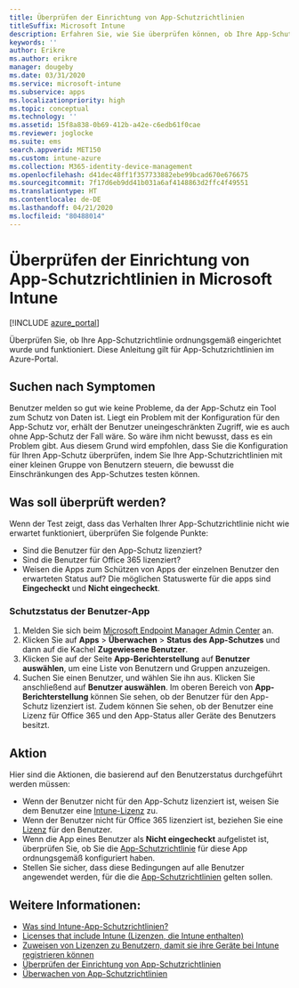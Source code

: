 ```yaml
---
title: Überprüfen der Einrichtung von App-Schutzrichtlinien
titleSuffix: Microsoft Intune
description: Erfahren Sie, wie Sie überprüfen können, ob Ihre App-Schutzrichtlinie ordnungsgemäß eingerichtet wurde und in Microsoft Intune funktioniert.
keywords: ''
author: Erikre
ms.author: erikre
manager: dougeby
ms.date: 03/31/2020
ms.service: microsoft-intune
ms.subservice: apps
ms.localizationpriority: high
ms.topic: conceptual
ms.technology: ''
ms.assetid: 15f8a838-0b69-412b-a42e-c6edb61f0cae
ms.reviewer: joglocke
ms.suite: ems
search.appverid: MET150
ms.custom: intune-azure
ms.collection: M365-identity-device-management
ms.openlocfilehash: d41dec48ff1f357733882ebe99bcad670e676675
ms.sourcegitcommit: 7f17d6eb9dd41b031a6af4148863d2ffc4f49551
ms.translationtype: HT
ms.contentlocale: de-DE
ms.lasthandoff: 04/21/2020
ms.locfileid: "80488014"
---
```

# <a name="how-to-validate-your-app-protection-policy-setup-in-microsoft-intune"></a>Überprüfen der Einrichtung von App-Schutzrichtlinien in Microsoft Intune

[!INCLUDE [azure_portal](../includes/azure_portal.md)]

Überprüfen Sie, ob Ihre App-Schutzrichtlinie ordnungsgemäß eingerichtet wurde und funktioniert. Diese Anleitung gilt für App-Schutzrichtlinien im Azure-Portal.

## <a name="checking-for-symptoms"></a>Suchen nach Symptomen
Benutzer melden so gut wie keine Probleme, da der App-Schutz ein Tool zum Schutz von Daten ist. Liegt ein Problem mit der Konfiguration für den App-Schutz vor, erhält der Benutzer uneingeschränkten Zugriff, wie es auch ohne App-Schutz der Fall wäre. So wäre ihm nicht bewusst, dass es ein Problem gibt. Aus diesem Grund wird empfohlen, dass Sie die Konfiguration für Ihren App-Schutz überprüfen, indem Sie Ihre App-Schutzrichtlinien mit einer kleinen Gruppe von Benutzern steuern, die bewusst die Einschränkungen des App-Schutzes testen können.

## <a name="what-to-check"></a>Was soll überprüft werden?

Wenn der Test zeigt, dass das Verhalten Ihrer App-Schutzrichtlinie nicht wie erwartet funktioniert, überprüfen Sie folgende Punkte:

- Sind die Benutzer für den App-Schutz lizenziert?
- Sind die Benutzer für Office 365 lizenziert?
- Weisen die Apps zum Schützen von Apps der einzelnen Benutzer den erwarteten Status auf? Die möglichen Statuswerte für die apps sind **Eingecheckt** und **Nicht eingecheckt**.

### <a name="user-app-protection-status"></a>Schutzstatus der Benutzer-App
1. Melden Sie sich beim [Microsoft Endpoint Manager Admin Center](https://go.microsoft.com/fwlink/?linkid=2109431) an.
3. Klicken Sie auf **Apps** > **Überwachen** >  **Status des App-Schutzes** und dann auf die Kachel **Zugewiesene Benutzer**. 
4. Klicken Sie auf der Seite **App-Berichterstellung** auf **Benutzer auswählen**, um eine Liste von Benutzern und Gruppen anzuzeigen. 
5. Suchen Sie einen Benutzer, und wählen Sie ihn aus. Klicken Sie anschließend auf **Benutzer auswählen**. Im oberen Bereich von **App-Berichterstellung** können Sie sehen, ob der Benutzer für den App-Schutz lizenziert ist. Zudem können Sie sehen, ob der Benutzer eine Lizenz für Office 365 und den App-Status aller Geräte des Benutzers besitzt.

## <a name="what-to-do"></a>Aktion
Hier sind die Aktionen, die basierend auf den Benutzerstatus durchgeführt werden müssen:

- Wenn der Benutzer nicht für den App-Schutz lizenziert ist, weisen Sie dem Benutzer eine [Intune-Lizenz](../fundamentals/licenses.md) zu.
- Wenn der Benutzer nicht für Office 365 lizenziert ist, beziehen Sie eine [Lizenz](../fundamentals/licenses.md) für den Benutzer.
- Wenn die App eines Benutzer als **Nicht eingecheckt** aufgelistet ist, überprüfen Sie, ob Sie die [App-Schutzrichtlinie](app-protection-policies-validate.md) für diese App ordnungsgemäß konfiguriert haben.
- Stellen Sie sicher, dass diese Bedingungen auf alle Benutzer angewendet werden, für die die [App-Schutzrichtlinien](app-protection-policies-monitor.md) gelten sollen.

## <a name="see-also"></a>Weitere Informationen:

- [Was sind Intune-App-Schutzrichtlinien?](app-protection-policies.md)
- [Licenses that include Intune (Lizenzen, die Intune enthalten)](../fundamentals/licenses.md)
- [Zuweisen von Lizenzen zu Benutzern, damit sie ihre Geräte bei Intune registrieren können](../fundamentals/licenses-assign.md)
- [Überprüfen der Einrichtung von App-Schutzrichtlinien](app-protection-policies-validate.md)
- [Überwachen von App-Schutzrichtlinien](app-protection-policies-monitor.md)

